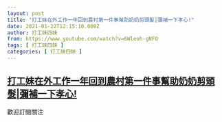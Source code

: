 ```yaml
---
layout: post
title: "打工妹在外工作一年回到農村第一件事幫助奶奶剪頭髮|彌補一下孝心!"
date: 2021-01-22T12:15:10.000Z
author: 打工妹四妹
from: https://www.youtube.com/watch?v=6Wleoh-gNFQ
tags: [ 打工妹四妹 ]
categories: [ 打工妹四妹 ]
---
```

<!--1611317710000-->
[打工妹在外工作一年回到農村第一件事幫助奶奶剪頭髮|彌補一下孝心!](https://www.youtube.com/watch?v=6Wleoh-gNFQ)
------

<div>
歡迎訂閱關注
</div>
